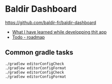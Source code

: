 # Baldir Dashboard

https://github.com/baldir-fr/baldir-dashboard

- [What I have learned while developping thit app](doc/Learning_path.md)
- [Todo - roadmap](doc/Todo.md)

## Common gradle tasks

```
./gradlew editorConfigCheck
./gradlew editorConfigFormat
./gradlew editorConfigCheck
./gradlew editorConfigFormat
```